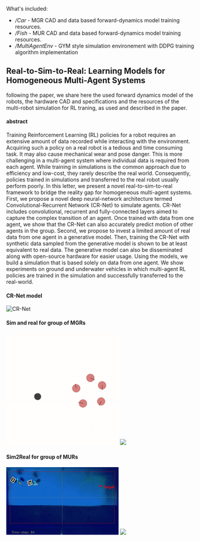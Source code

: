 What's included:
- */Car* - MGR CAD and data based forward-dynamics model training resources.
- */Fish* - MUR CAD and data based forward-dynamics model training resources.
- */MultiAgentEnv* - GYM style simulation environement with DDPG training algorithm implementation

## Real-to-Sim-to-Real: Learning Models for Homogeneous Multi-Agent Systems
following the paper, we share here the used forward dynamics model of the robots, the hardware CAD and specifications and the resources of the multi-robot simulation for RL traning, as used and described in the paper.   

#### abstract
Training Reinforcement Learning (RL) policies for a robot requires an extensive amount of data recorded while interacting with the environment. Acquiring such a policy on a real robot is a tedious and time consuming task. It may also cause mechanical wear and pose danger. This is more challenging in a multi-agent system where individual data is required from each agent. While training in simulations is the common approach due to efficiency and low-cost, they rarely describe the real world. Consequently, policies trained in simulations and transferred to the real robot usually perform poorly. In this letter, we present a novel real-to-sim-to-real framework to bridge the reality gap for homogeneous multi-agent systems. First, we propose a novel deep neural-network architecture termed Convolutional-Recurrent Network (CR-Net) to simulate agents. CR-Net includes convolutional, recurrent and fully-connected layers aimed to capture the complex transition of an agent. Once trained with data from one agent, we show that the CR-Net can also accurately predict motion of other agents in the group. Second, we propose to invest a limited amount of real data from one agent in a generative model. Then, training the CR-Net with synthetic data sampled from the generative model is shown to be at least equivalent to real data. The generative model can also be disseminated along with open-source hardware for easier usage. Using the models, we build a simulation that is based solely on data from one agent. We show experiments on ground and underwater vehicles in which multi-agent RL policies are trained in the simulation and successfully transferred to the real-world.

#### CR-Net model
![CR-Net](https://user-images.githubusercontent.com/77546342/154935368-9ecf6c01-dff2-49f4-9b17-9a304920b26e.png)

#### Sim and real for group of MGRs 
<img src="https://github.com/eranbTAU/Closing-the-Reality/blob/6048910f50c07263f16add6c11f7146b5621c00c/imgs/car_sim_2_slow.gif" width="300"> <img src="https://github.com/eranbTAU/Closing-the-Reality/blob/217205c9de04b2cd25f82ee4a3992bbd02d17044/imgs/car_real_2_slow.gif" width="300">

#### Sim2Real for group of MURs
<img src="https://github.com/eranbTAU/Closing-the-Reality/blob/231271f725f2d3eeb031b193c90412f0b5684f0c/imgs/fish_1.gif" width="300"> <img src="https://github.com/eranbTAU/Closing-the-Reality/blob/231271f725f2d3eeb031b193c90412f0b5684f0c/imgs/fish_2.gif" width="300">
